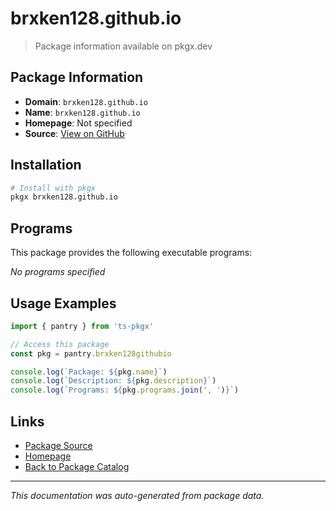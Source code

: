 # brxken128.github.io

> Package information available on pkgx.dev

## Package Information

- **Domain**: `brxken128.github.io`
- **Name**: `brxken128.github.io`
- **Homepage**: Not specified
- **Source**: [View on GitHub](https://github.com/pkgxdev/pantry/tree/main/projects/brxken128.github.io/package.yml)

## Installation

```bash
# Install with pkgx
pkgx brxken128.github.io
```

## Programs

This package provides the following executable programs:

*No programs specified*

## Usage Examples

```typescript
import { pantry } from 'ts-pkgx'

// Access this package
const pkg = pantry.brxken128githubio

console.log(`Package: ${pkg.name}`)
console.log(`Description: ${pkg.description}`)
console.log(`Programs: ${pkg.programs.join(', ')}`)
```

## Links

- [Package Source](https://github.com/pkgxdev/pantry/tree/main/projects/brxken128.github.io/package.yml)
- [Homepage](#)
- [Back to Package Catalog](../package-catalog.md)

---

*This documentation was auto-generated from package data.*
